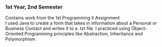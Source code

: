 ### 1st Year, 2nd Semester
Contains work from the 1st Programming II Assignment<br>
I used Java to create a form that takes in information about a Personal or Business Contact and writes it to a .txt file. I practiced using Object-Oriented Programming principles like Abstraction, Inheritance and Polymorphism.
